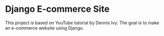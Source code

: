 # Django E-commerce Site

This project is based on YouTube tutorial by Dennis Ivy.
The goal is to make an e-commerce website using Django.
